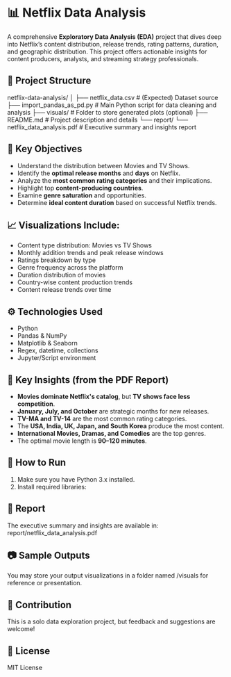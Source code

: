 # 📊 Netflix Data Analysis

A comprehensive **Exploratory Data Analysis (EDA)** project that dives deep into Netflix’s content distribution, release trends, rating patterns, duration, and geographic distribution. This project offers actionable insights for content producers, analysts, and streaming strategy professionals.

## 📁 Project Structure

netflix-data-analysis/ │ ├── netflix_data.csv # (Expected) Dataset source ├── import_pandas_as_pd.py # Main Python script for data cleaning and analysis ├── visuals/ # Folder to store generated plots (optional) ├── README.md # Project description and details └── report/ └── netflix_data_analysis.pdf # Executive summary and insights report


## 📌 Key Objectives

- Understand the distribution between Movies and TV Shows.
- Identify the **optimal release months** and **days** on Netflix.
- Analyze the **most common rating categories** and their implications.
- Highlight top **content-producing countries**.
- Examine **genre saturation** and opportunities.
- Determine **ideal content duration** based on successful Netflix trends.

## 📈 Visualizations Include:

- Content type distribution: Movies vs TV Shows
- Monthly addition trends and peak release windows
- Ratings breakdown by type
- Genre frequency across the platform
- Duration distribution of movies
- Country-wise content production trends
- Content release trends over time

## ⚙️ Technologies Used

- Python  
- Pandas & NumPy  
- Matplotlib & Seaborn  
- Regex, datetime, collections  
- Jupyter/Script environment  

## 🧠 Key Insights (from the PDF Report)

- **Movies dominate Netflix's catalog**, but **TV shows face less competition**.
- **January, July, and October** are strategic months for new releases.
- **TV-MA and TV-14** are the most common rating categories.
- The **USA, India, UK, Japan, and South Korea** produce the most content.
- **International Movies, Dramas, and Comedies** are the top genres.
- The optimal movie length is **90–120 minutes**.

## 🧪 How to Run

1. Make sure you have Python 3.x installed.
2. Install required libraries:

## 📄 Report
The executive summary and insights are available in:
report/netflix_data_analysis.pdf

## 📷 Sample Outputs
You may store your output visualizations in a folder named /visuals for reference or presentation.

## 🧩 Contribution
This is a solo data exploration project, but feedback and suggestions are welcome!

## 📝 License
MIT License
